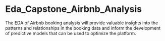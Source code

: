 # Eda_Capstone_Airbnb_Analysis
The EDA of Airbnb booking analysis will provide valuable insights into the patterns and relationships in the booking data and inform the development of predictive models that can be used to optimize the platform. 
